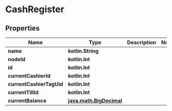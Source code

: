 
# CashRegister

## Properties
Name | Type | Description | Notes
------------ | ------------- | ------------- | -------------
**name** | **kotlin.String** |  | 
**nodeId** | **kotlin.Int** |  | 
**id** | **kotlin.Int** |  | 
**currentCashierId** | **kotlin.Int** |  | 
**currentCashierTagUid** | **kotlin.Int** |  | 
**currentTillId** | **kotlin.Int** |  | 
**currentBalance** | [**java.math.BigDecimal**](java.math.BigDecimal.md) |  | 



